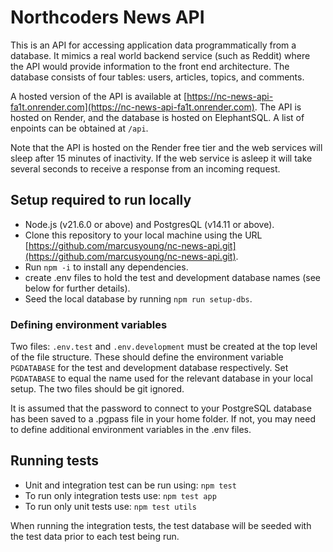 # Northcoders News API

This is an API for accessing application data programmatically from a database. It mimics a real world backend service (such as Reddit) where the API would provide information to the front end architecture. The database consists of four tables: users, articles, topics, and comments.

A hosted version of the API is available at [https://nc-news-api-fa1t.onrender.com](https://nc-news-api-fa1t.onrender.com). The API is hosted on Render, and the database is hosted on ElephantSQL. A list of enpoints can be obtained at `/api`.

Note that the API is hosted on the Render free tier and the web services will sleep after 15 minutes of inactivity. If the web service is asleep it will take several seconds to receive a response from an incoming request.

## Setup required to run locally

- Node.js (v21.6.0 or above) and PostgresQL (v14.11 or above).
- Clone this repository to your local machine using the URL [https://github.com/marcusyoung/nc-news-api.git](https://github.com/marcusyoung/nc-news-api.git).
- Run `npm -i` to install any dependencies.
- create .env files to hold the test and development database names (see below for further details).
- Seed the local database by running `npm run setup-dbs`.

### Defining environment variables

Two files: `.env.test` and `.env.development` must be created at the top level of the file structure. These should define the environment variable `PGDATABASE` for the test and development database respectively. Set `PGDATABASE` to equal the name used for the relevant database in your local setup. The two files should be git ignored. 

It is assumed that the password to connect to your PostgreSQL database has been saved to a .pgpass file in your home folder. If not, you may need to define additional environment variables in the .env files.

## Running tests

- Unit and integration test can be run using: `npm test`
- To run only integration tests use: `npm test app`
- To run only unit tests use: `npm test utils`

When running the integration tests, the test database will be seeded with the test data prior to each test being run.
